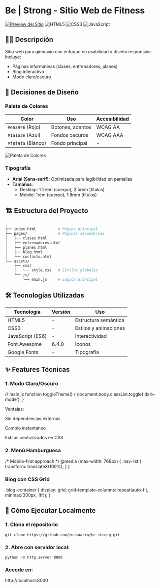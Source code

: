 # Be | Strong - Sitio Web de Fitness

[![Preview del Sitio](https://i.postimg.cc/wMrqhNwB/image.png)](https://be-strong1.netlify.app/)
![HTML5](https://img.shields.io/badge/HTML5-E34F26?logo=html5&logoColor=white)
![CSS3](https://img.shields.io/badge/CSS3-1572B6?logo=css3&logoColor=white)
![JavaScript](https://img.shields.io/badge/JavaScript-F7DF1E?logo=javascript&logoColor=black)

## 🏋️‍♂️ Descripción
Sitio web para gimnasio con enfoque en usabilidad y diseño responsive. Incluye:
- Páginas informativas (clases, entrenadores, planes)
- Blog interactivo
- Modo claro/oscuro

## 🎨 Decisiones de Diseño
### Paleta de Colores
| Color               | Uso                  | Accesibilidad |
|---------------------|----------------------|---------------|
| `#e63946` (Rojo)    | Botones, acentos     | WCAG AA       |
| `#1a1a2e` (Azul)    | Fondos oscuros       | WCAG AAA      |
| `#f8f9fa` (Blanco)  | Fondo principal      | -             |

![Paleta de Colores](https://via.placeholder.com/400x100/e63946,1a1a2e,f8f9fa/ffffff?text=Be|Strong+Colors)

### Tipografía
- **Arial (Sans-serif)**: Optimizada para legibilidad en pantallas
- **Tamaños**: 
  - Desktop: 1.2rem (cuerpo), 2.5rem (títulos)
  - Mobile: 1rem (cuerpo), 1.8rem (títulos)

## 🏗 Estructura del Proyecto
```bash
.
├── index.html          # Página principal
├── pages/              # Páginas secundarias
│   ├── clases.html
│   ├── entrenadores.html
│   ├── planes.html
│   ├── blog.html
│   └── contacto.html
└── assets/
    ├── css/
    │   └── style.css   # Estilos globales
    └── js/
        └── main.js     # Lógica principal

```

## 🛠 Tecnologías Utilizadas
| Tecnología       | Versión | Uso                          |
|------------------|---------|------------------------------|
| HTML5            | -       | Estructura semántica         |
| CSS3             | -       | Estilos y animaciones        |
| JavaScript (ES6) | -       | Interactividad               |
| Font Awesome     | 6.4.0   | Íconos                       |
| Google Fonts     | -       | Tipografía                   |

## ✨ Features Técnicas
### 1. Modo Claro/Oscuro

// main.js
function toggleTheme() {
  document.body.classList.toggle('dark-mode');
}

Ventajas:

Sin dependencias externas

Cambio instantáneo

Estilos centralizados en CSS

### 2. Menú Hamburguesa

/* Mobile-first approach */
@media (max-width: 768px) {
  .nav-list {
    transform: translateX(100%);
  }
}

### Blog con CSS Grid

.blog-container {
  display: grid;
  grid-template-columns: repeat(auto-fit, minmax(300px, 1fr));
}

## 🚀 Cómo Ejecutar Localmente

### 1. Clona el repositorio

```console
git clone https://github.com/tuusuario/be-strong.git
```
### 2. Abre con servidor local:

```console
python -m http.server 8000
```

### Accede en:

http://localhost:8000
